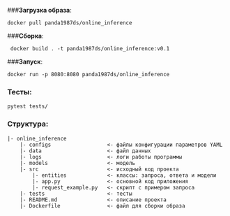 ###**Загрузка образа**:

    docker pull panda1987ds/online_inference

###**Сборка**:

     docker build . -t panda1987ds/online_inference:v0.1

###**Запуск**:

    docker run -p 8080:8080 panda1987ds/online_inference
### **Тесты:**
    pytest tests/

### Структура:
    |- online_inference
        |- configs                  <- файлы конфигурации параметров YAML
        |- data                     <- файл данных
        |- logs                     <- логи работы программы
        |- models                   <- модель
        |- src                      <- исходный код проекта
            |- entities             <- классы: запроса, ответа и модели
            |- app.py               <- основной код приложения
            |- request_example.py   <- скрипт с примером запроса
        |- tests                    <- тесты
        |- README.md                <- описание проекта
        |- Dockerfile               <- файл для сборки образа 



